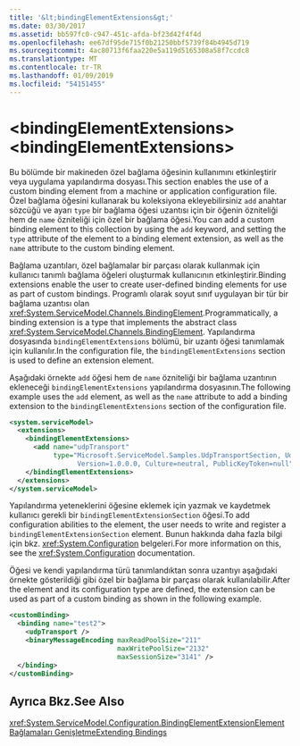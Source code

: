 ```yaml
---
title: '&lt;bindingElementExtensions&gt;'
ms.date: 03/30/2017
ms.assetid: bb597fc0-c947-451c-afda-bf23d42f4f4d
ms.openlocfilehash: ee67df95de715f0b21250bbf5739f84b4945d719
ms.sourcegitcommit: 4ac80713f6faa220e5a119d5165308a58f7ccdc8
ms.translationtype: MT
ms.contentlocale: tr-TR
ms.lasthandoff: 01/09/2019
ms.locfileid: "54151455"
---
```

# <a name="ltbindingelementextensionsgt"></a><span data-ttu-id="c5025-102">&lt;bindingElementExtensions&gt;</span><span class="sxs-lookup"><span data-stu-id="c5025-102">&lt;bindingElementExtensions&gt;</span></span>
<span data-ttu-id="c5025-103">Bu bölümde bir makineden özel bağlama öğesinin kullanımını etkinleştirir veya uygulama yapılandırma dosyası.</span><span class="sxs-lookup"><span data-stu-id="c5025-103">This section enables the use of a custom binding element from a machine or application configuration file.</span></span> <span data-ttu-id="c5025-104">Özel bağlama öğesini kullanarak bu koleksiyona ekleyebilirsiniz `add` anahtar sözcüğü ve ayarı `type` bir bağlama öğesi uzantısı için bir öğenin özniteliği hem de `name` özniteliği için özel bir bağlama öğesi.</span><span class="sxs-lookup"><span data-stu-id="c5025-104">You can add a custom binding element to this collection by using the `add` keyword, and setting the `type` attribute of the element to a binding element extension, as well as the `name` attribute to the custom binding element.</span></span>  
  
 <span data-ttu-id="c5025-105">Bağlama uzantıları, özel bağlamalar bir parçası olarak kullanmak için kullanıcı tanımlı bağlama öğeleri oluşturmak kullanıcının etkinleştirir.</span><span class="sxs-lookup"><span data-stu-id="c5025-105">Binding extensions enable the user to create user-defined binding elements for use as part of custom bindings.</span></span> <span data-ttu-id="c5025-106">Programlı olarak soyut sınıf uygulayan bir tür bir bağlama uzantısı olan <xref:System.ServiceModel.Channels.BindingElement>.</span><span class="sxs-lookup"><span data-stu-id="c5025-106">Programmatically, a binding extension is a type that implements the abstract class <xref:System.ServiceModel.Channels.BindingElement>.</span></span> <span data-ttu-id="c5025-107">Yapılandırma dosyasında `bindingElementExtensions` bölümü, bir uzantı öğesi tanımlamak için kullanılır.</span><span class="sxs-lookup"><span data-stu-id="c5025-107">In the configuration file, the `bindingElementExtensions` section is used to define an extension element.</span></span>  
  
 <span data-ttu-id="c5025-108">Aşağıdaki örnekte `add` öğesi hem de `name` özniteliği bir bağlama uzantının ekleneceği `bindingElementExtensions` yapılandırma dosyasının.</span><span class="sxs-lookup"><span data-stu-id="c5025-108">The following example uses the `add` element, as well as the `name` attribute to add a binding extension to the `bindingElementExtensions` section of the configuration file.</span></span>  
  
```xml  
<system.serviceModel>
  <extensions>
    <bindingElementExtensions>
      <add name="udpTransport"
           type="Microsoft.ServiceModel.Samples.UdpTransportSection, UdpTransport,
                 Version=1.0.0.0, Culture=neutral, PublicKeyToken=null" />
    </bindingElementExtensions>
  </extensions>
</system.serviceModel>
```  
  
 <span data-ttu-id="c5025-109">Yapılandırma yeteneklerini öğesine eklemek için yazmak ve kaydetmek kullanıcı gerekli bir `bindingElementExtensionSection` öğesi.</span><span class="sxs-lookup"><span data-stu-id="c5025-109">To add configuration abilities to the element, the user needs to write and register a `bindingElementExtensionSection` element.</span></span> <span data-ttu-id="c5025-110">Bunun hakkında daha fazla bilgi için bkz. <xref:System.Configuration> belgeleri.</span><span class="sxs-lookup"><span data-stu-id="c5025-110">For more information on this, see the <xref:System.Configuration> documentation.</span></span>  
  
 <span data-ttu-id="c5025-111">Öğesi ve kendi yapılandırma türü tanımlandıktan sonra uzantıyı aşağıdaki örnekte gösterildiği gibi özel bir bağlama bir parçası olarak kullanılabilir.</span><span class="sxs-lookup"><span data-stu-id="c5025-111">After the element and its configuration type are defined, the extension can be used as part of a custom binding as shown in the following example.</span></span>  
  
```xml  
<customBinding>
  <binding name="test2">
    <udpTransport />
    <binaryMessageEncoding maxReadPoolSize="211"
                           maxWritePoolSize="2132"
                           maxSessionSize="3141" />
  </binding>
</customBinding>
```  
  
## <a name="see-also"></a><span data-ttu-id="c5025-112">Ayrıca Bkz.</span><span class="sxs-lookup"><span data-stu-id="c5025-112">See Also</span></span>  
 <xref:System.ServiceModel.Configuration.BindingElementExtensionElement>  
 [<span data-ttu-id="c5025-113">Bağlamaları Genişletme</span><span class="sxs-lookup"><span data-stu-id="c5025-113">Extending Bindings</span></span>](../../../../../docs/framework/wcf/extending/extending-bindings.md)
